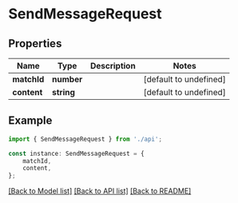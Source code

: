 # SendMessageRequest


## Properties

Name | Type | Description | Notes
------------ | ------------- | ------------- | -------------
**matchId** | **number** |  | [default to undefined]
**content** | **string** |  | [default to undefined]

## Example

```typescript
import { SendMessageRequest } from './api';

const instance: SendMessageRequest = {
    matchId,
    content,
};
```

[[Back to Model list]](../README.md#documentation-for-models) [[Back to API list]](../README.md#documentation-for-api-endpoints) [[Back to README]](../README.md)
